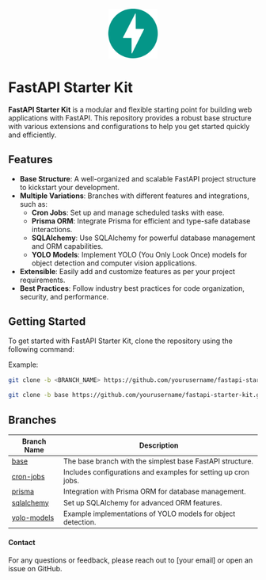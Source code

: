 <p align="center" width="100%">
  <img src="images/fastapi.svg" alt="fastapi-logo" width="100">
</p>

# FastAPI Starter Kit

**FastAPI Starter Kit** is a modular and flexible starting point for building web applications with FastAPI. This repository provides a robust base structure with various extensions and configurations to help you get started quickly and efficiently.

## Features

- **Base Structure**: A well-organized and scalable FastAPI project structure to kickstart your development.
- **Multiple Variations**: Branches with different features and integrations, such as:
  - **Cron Jobs**: Set up and manage scheduled tasks with ease.
  - **Prisma ORM**: Integrate Prisma for efficient and type-safe database interactions.
  - **SQLAlchemy**: Use SQLAlchemy for powerful database management and ORM capabilities.
  - **YOLO Models**: Implement YOLO (You Only Look Once) models for object detection and computer vision applications.
- **Extensible**: Easily add and customize features as per your project requirements.
- **Best Practices**: Follow industry best practices for code organization, security, and performance.

## Getting Started

To get started with FastAPI Starter Kit, clone the repository using the following command:

Example:
```bash
git clone -b <BRANCH_NAME> https://github.com/yourusername/fastapi-starter-kit.git
```

```bash
git clone -b base https://github.com/yourusername/fastapi-starter-kit.git
```

## Branches

| Branch Name                                                                         | Description                                                     |
|-------------------------------------------------------------------------------------|-----------------------------------------------------------------|
| [base](https://github.com/yourusername/fastapi-starter-kit/tree/base)               | The base branch with the simplest base FastAPI structure.       |
| [cron-jobs](https://github.com/yourusername/fastapi-starter-kit/tree/cron-jobs)     | Includes configurations and examples for setting up cron jobs.  |
| [prisma](https://github.com/yourusername/fastapi-starter-kit/tree/prisma)           | Integration with Prisma ORM for database management.            |
| [sqlalchemy](https://github.com/yourusername/fastapi-starter-kit/tree/sqlalchemy)   | Set up SQLAlchemy for advanced ORM features.                    |
| [yolo-models](https://github.com/yourusername/fastapi-starter-kit/tree/yolo-models) | Example implementations of YOLO models for object detection.    |

#### Contact

For any questions or feedback, please reach out to [your email] or open an issue on GitHub.
